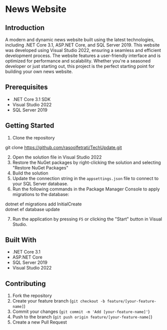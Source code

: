 # News Website

## Introduction
A modern and dynamic news website built using the latest technologies, including .NET Core 3.1, ASP.NET Core, and SQL Server 2019. This website was developed using Visual Studio 2022, ensuring a seamless and efficient development process. The website features a user-friendly interface and is optimized for performance and scalability. Whether you're a seasoned developer or just starting out, this project is the perfect starting point for building your own news website.

## Prerequisites
- .NET Core 3.1 SDK
- Visual Studio 2022
- SQL Server 2019

## Getting Started
1. Clone the repository

git clone https://github.com/rasoolfetrati/TechUpdate.git



2. Open the solution file in Visual Studio 2022
3. Restore the NuGet packages by right-clicking the solution and selecting "Restore NuGet Packages"
4. Build the solution
5. Update the connection string in the `appsettings.json` file to connect to your SQL Server database.
6. Run the following commands in the Package Manager Console to apply migrations to the database:

dotnet ef migrations add InitialCreate
<br>
dotnet ef database update

7. Run the application by pressing `F5` or clicking the "Start" button in Visual Studio.

## Built With
- .NET Core 3.1
- ASP.NET Core
- SQL Server 2019
- Visual Studio 2022

## Contributing
1. Fork the repository
2. Create your feature branch (`git checkout -b feature/[your-feature-name]`)
3. Commit your changes (`git commit -m 'Add [your-feature-name]'`)
4. Push to the branch (`git push origin feature/[your-feature-name]`)
5. Create a new Pull Request


